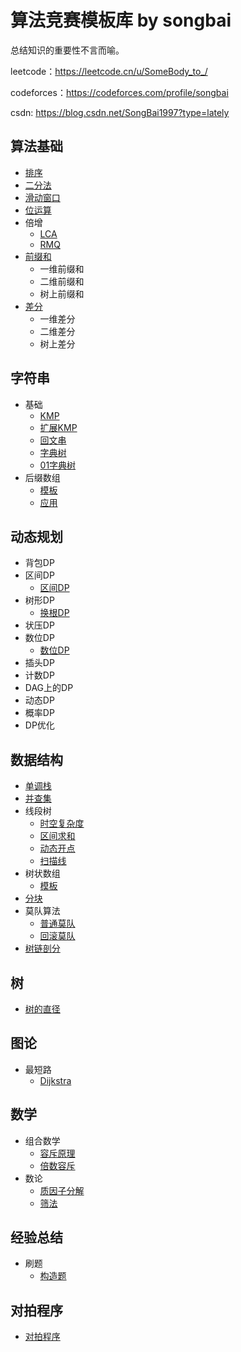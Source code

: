 # 算法竞赛模板库 by songbai
总结知识的重要性不言而喻。

leetcode：https://leetcode.cn/u/SomeBody_to_/

codeforces：https://codeforces.com/profile/songbai

csdn: https://blog.csdn.net/SongBai1997?type=lately

## 算法基础
- [排序](算法基础/排序.md)
- [二分法](算法基础/二分法.md)
- [滑动窗口](算法基础/滑动窗口.md)
- [位运算](算法基础/位运算/位运算.md)
- 倍增
  - [LCA](算法基础/倍增/LCA.md)
  - [RMQ](算法基础/倍增/RMQ.md)
- [前缀和](算法基础/前缀和.md)
  - 一维前缀和
  - 二维前缀和
  - 树上前缀和
- [差分](算法基础/差分.md)
  - 一维差分
  - 二维差分
  - 树上差分
## 字符串
- 基础
  - [KMP](字符串/基础/KMP.md)
  - [扩展KMP](字符串/基础/扩展KMP.md)
  - [回文串](字符串/基础/回文串.md)
  - [字典树](字符串/基础/字典树.md)
  - [01字典树](字符串/基础/01字典树.md)
- 后缀数组
  - [模板](字符串/后缀数组/模板.md)
  - [应用](字符串/后缀数组/应用.md)
## 动态规划
- 背包DP
- 区间DP
  - [区间DP](动态规划/区间DP/区间DP.md)
- 树形DP
  - [换根DP](动态规划/树形DP/换根DP.md)
- 状压DP
- 数位DP
  - [数位DP](动态规划/数位DP/数位DP.md)
- 插头DP
- 计数DP
- DAG上的DP
- 动态DP
- 概率DP
- DP优化
## 数据结构
- [单调栈](数据结构/单调栈/最值范围.md)
- [并查集](数据结构/并查集.md)
- 线段树
  - [时空复杂度](数据结构/线段树/时空复杂度.md)
  - [区间求和](数据结构/线段树/区间求和.md)
  - [动态开点](数据结构/线段树/动态开点.md)
  - [扫描线](数据结构/线段树/扫描线.md)
- 树状数组
  - [模板](数据结构/树状数组/模板.md)
- [分块](数据结构/分块.md)
- 莫队算法
  - [普通莫队](数据结构/莫队/普通莫队.md)
  - [回滚莫队](数据结构/莫队/回滚莫队.md)
- [树链剖分](数据结构/树链剖分.md)
## 树
- [树的直径](树/树的直径.md)
## 图论
- 最短路
  - [Dijkstra](图论/最短路/Dijkstra.md)
## 数学
- 组合数学
  - [容斥原理](数学/组合数学/容斥原理.md)
  - [倍数容斥](数学/组合数学/倍数容斥.md)
- 数论
  - [质因子分解](数学/数论/质因子分解.md)
  - [筛法](数学/数论/筛法.md)
## 经验总结
- 刷题
  - [构造题](经验总结/构造题.md)
## 对拍程序
- [对拍程序](对拍程序/)

